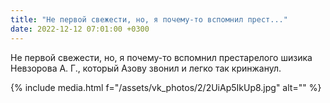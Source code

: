 ```yaml
---
title: "Не первой свежести, но, я почему-то вспомнил прест..."
date: 2022-12-12 07:01:00 +0300
---
```


Не первой свежести, но, я почему-то вспомнил престарелого шизика Невзорова А. Г., который Азову звонил и легко так кринжанул.

{% include media.html f="/assets/vk_photos/2/2UiAp5IkUp8.jpg" alt="" %}
